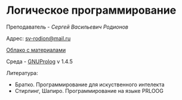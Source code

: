 # Логическое программирование
Преподаватель - *Сергей Васильевич Родионов*

Адрес: [sv-rodion@mail.ru](sv-rodion@mail.ru)

[Облако с материалами](https://cloud.mail.ru/public/4HuM/5rnCJ6m6a)

Среда - [GNUProlog](http://gprolog.org/) v 1.4.5

Литература:
 * Братко. Программирование для искуственного интелекта
 * Стирлинг, Шапиро. Программирование на языке PRLOOG

